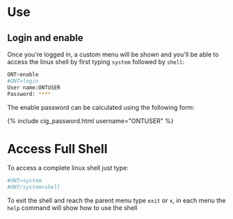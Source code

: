 # Use
## Login and enable


Once you're logged in, a custom menu will be shown and you'll be able to access the linux shell by first typing `system` followed by `shell`:

```sh
ONT>enable
#ONT>login
User name:ONTUSER
Password: ****
```

The enable password can be calculated using the following form:

{% include cig_password.html username="ONTUSER" %}

# Access Full Shell

To access a complete linux shell just type:
```sh
#ONT>system
#ONT/system>shell
```

To exit the shell and reach the parent menu type `exit` or `x`, in each menu the `help` command will show how to use the shell
